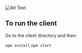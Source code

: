 ![Alt Text](https://media0.giphy.com/media/1HPUSulSOHDpe/giphy.gif?cid=790b7611bbec30b16ce85a03c21d2eec0ebb17c360b9be5f&rid=giphy.gif)

## To run the client

Go to the client directory and then:

`npm install`
`npm start`
